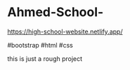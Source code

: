 # Ahmed-School-

https://high-school-website.netlify.app/

#bootstrap
#html
#css

this is just a rough project
